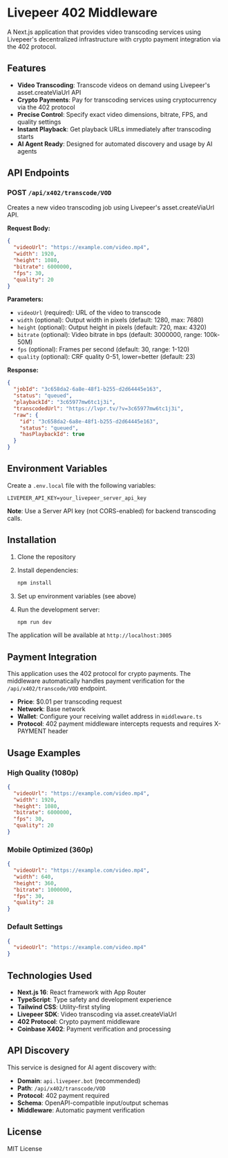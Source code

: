 # Livepeer 402 Middleware

A Next.js application that provides video transcoding services using Livepeer's decentralized infrastructure with crypto payment integration via the 402 protocol.

## Features

- **Video Transcoding**: Transcode videos on demand using Livepeer's asset.createViaUrl API
- **Crypto Payments**: Pay for transcoding services using cryptocurrency via the 402 protocol
- **Precise Control**: Specify exact video dimensions, bitrate, FPS, and quality settings
- **Instant Playback**: Get playback URLs immediately after transcoding starts
- **AI Agent Ready**: Designed for automated discovery and usage by AI agents

## API Endpoints

### POST `/api/x402/transcode/VOD`

Creates a new video transcoding job using Livepeer's asset.createViaUrl API.

**Request Body:**
```json
{
  "videoUrl": "https://example.com/video.mp4",
  "width": 1920,
  "height": 1080,
  "bitrate": 6000000,
  "fps": 30,
  "quality": 20
}
```

**Parameters:**
- `videoUrl` (required): URL of the video to transcode
- `width` (optional): Output width in pixels (default: 1280, max: 7680)
- `height` (optional): Output height in pixels (default: 720, max: 4320)
- `bitrate` (optional): Video bitrate in bps (default: 3000000, range: 100k-50M)
- `fps` (optional): Frames per second (default: 30, range: 1-120)
- `quality` (optional): CRF quality 0-51, lower=better (default: 23)

**Response:**
```json
{
  "jobId": "3c658da2-6a8e-48f1-b255-d2d64445e163",
  "status": "queued",
  "playbackId": "3c65977mw6tc1j3i",
  "transcodedUrl": "https://lvpr.tv/?v=3c65977mw6tc1j3i",
  "raw": {
    "id": "3c658da2-6a8e-48f1-b255-d2d64445e163",
    "status": "queued",
    "hasPlaybackId": true
  }
}
```

## Environment Variables

Create a `.env.local` file with the following variables:

```env
LIVEPEER_API_KEY=your_livepeer_server_api_key
```

**Note**: Use a Server API key (not CORS-enabled) for backend transcoding calls.

## Installation

1. Clone the repository
2. Install dependencies:
   ```bash
   npm install
   ```

3. Set up environment variables (see above)

4. Run the development server:
   ```bash
   npm run dev
   ```

The application will be available at `http://localhost:3005`

## Payment Integration

This application uses the 402 protocol for crypto payments. The middleware automatically handles payment verification for the `/api/x402/transcode/VOD` endpoint.

- **Price**: $0.01 per transcoding request
- **Network**: Base network
- **Wallet**: Configure your receiving wallet address in `middleware.ts`
- **Protocol**: 402 payment middleware intercepts requests and requires X-PAYMENT header

## Usage Examples

### High Quality (1080p)
```json
{
  "videoUrl": "https://example.com/video.mp4",
  "width": 1920,
  "height": 1080,
  "bitrate": 6000000,
  "fps": 30,
  "quality": 20
}
```

### Mobile Optimized (360p)
```json
{
  "videoUrl": "https://example.com/video.mp4",
  "width": 640,
  "height": 360,
  "bitrate": 1000000,
  "fps": 30,
  "quality": 28
}
```

### Default Settings
```json
{
  "videoUrl": "https://example.com/video.mp4"
}
```

## Technologies Used

- **Next.js 16**: React framework with App Router
- **TypeScript**: Type safety and development experience
- **Tailwind CSS**: Utility-first styling
- **Livepeer SDK**: Video transcoding via asset.createViaUrl
- **402 Protocol**: Crypto payment middleware
- **Coinbase X402**: Payment verification and processing

## API Discovery

This service is designed for AI agent discovery with:
- **Domain**: `api.livepeer.bot` (recommended)
- **Path**: `/api/x402/transcode/VOD`
- **Protocol**: 402 payment required
- **Schema**: OpenAPI-compatible input/output schemas
- **Middleware**: Automatic payment verification

## License

MIT License